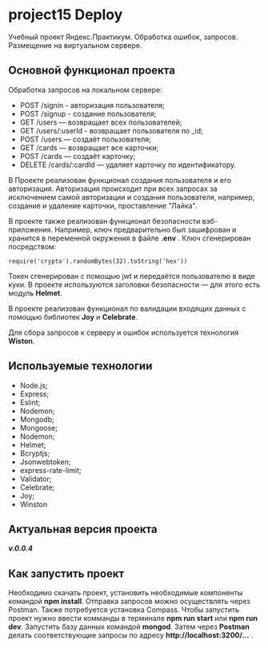 
# **project15 Deploy**

Учебный проект Яндекс.Практикум. Обработка ошибок, запросов. Размещение на виртуальном сервере.

## **Основной функционал проекта**

Обработка запросов на локальном сервере:
+ POST /signin - авторизация пользователя;
+ POST /signup - создание пользователя;
+ GET /users — возвращает всех пользователей;
+ GET /users/:userId - возвращает пользователя по _id;
+ POST /users — создаёт пользователя;
+ GET /cards — возвращает все карточки;
+ POST /cards — создаёт карточку;
+ DELETE /cards/:cardId — удаляет карточку по идентификатору.

В Проекте реализован функционал создания пользователя и его авторизация. Авторизация происходит при всех запросах за исключением самой авторизации и создания пользователя, например, создание и удаление карточки, проставление "Лайка".

В проекте также реализован функционал безопасности вэб-приложения. Например, ключ предварительно был зашифрован и хранится в переменной окружения в файле **.env** .
Ключ сгенерирован посредством:

``` 
require('crypto').randomBytes(32).toString('hex'))
```

Токен сгенерирован с помощью jwt и передаётся пользователю в виде куки. В проекте используются заголовки безопасности — для этого есть модуль **Helmet**.

В проекте реализован функционал по валидации входящих данных с помощью библиотек **Joy** и **Celebrate**.

Для сбора запросов к серверу и ошибок используется технология **Wiston**.

## **Используемые технологии**

+ Node.js;
+ Express;
+ Eslint;
+ Nodemon;
+ Mongodb;
+ Mongoose;
+ Nodemon;
+ Helmet;
+ Bcryptjs;
+ Jsonwebtoken;
+ express-rate-limit;
+ Validator;
+ Celebrate;
+ Joy;
+ Winston

## **Актуальная версия проекта**

***v.0.0.4***

## **Как запустить проект**

Необходимо скачать проект, установить необходимые компоненты командой **npm install**. Отправка запросов можно осуществлять через Postman.  Также потребуется установка Compass. Чтобы запустить проект нужно ввести комманды в терминале **npm run start** или **npm run dev**. Запустить базу данных командой **mongod**. Затем через **Postman** делать соответствующие запросы по адресу  **http://localhost:3200/...** .
